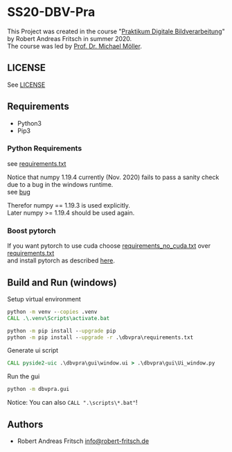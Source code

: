 # SS20-DBV-Pra

This Project was created in the course "[Praktikum Digitale Bildverarbeitung](https://www.vsa.informatik.uni-siegen.de/en/praktikum-digitale-bildverarbeitung)" by Robert Andreas Fritsch in summer 2020.\
The course was led by [Prof. Dr. Michael M&ouml;ller](https://www.vsa.informatik.uni-siegen.de/en/moeller-michael).

## LICENSE

See [LICENSE](./LICENSE)

## Requirements

- Python3
- Pip3

### Python Requirements

see [requirements.txt](./dbvpra/requirements.txt)

Notice that numpy 1.19.4 currently (Nov. 2020) fails to pass a sanity check due to a bug in the windows runtime.\
see [bug](https://developercommunity.visualstudio.com/content/problem/1207405/fmod-after-an-update-to-windows-2004-is-causing-a.html)

Therefor numpy == 1.19.3 is used explicitly.\
Later numpy >= 1.19.4 should be used again.

### Boost pytorch

If you want pytorch to use cuda choose [requirements_no_cuda.txt](./dbvpra/requirements_no_cuda.txt) over [requirements.txt](./dbvpra/requirements.txt)\
and install pytorch as described [here](https://pytorch.org/get-started/locally/#start-locally).

## Build and Run (windows)

Setup virtual environment
```bat
python -m venv --copies .venv
CALL .\.venv\Scripts\activate.bat

python -m pip install --upgrade pip
python -m pip install --upgrade -r .\dbvpra\requirements.txt
```

Generate ui script
```bat
CALL pyside2-uic .\dbvpra\gui\window.ui > .\dbvpra\gui\Ui_window.py
```

Run the gui
```bat
python -m dbvpra.gui
```

Notice: You can also ```CALL ".\scripts\*.bat"```!

## Authors

- Robert Andreas Fritsch [info@robert-fritsch.de](mailto:info@robert-fritsch.de)
